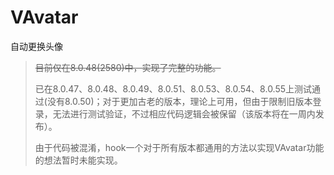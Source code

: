 # VAvatar
自动更换头像

>  ~~目前仅在8.0.48(2580)中，实现了完整的功能。~~
> 
> 已在8.0.47、8.0.48、8.0.49、8.0.51、8.0.53、8.0.54、8.0.55上测试通过(没有8.0.50)；对于更加古老的版本，理论上可用，但由于限制旧版本登录，无法进行测试验证，不过相应代码逻辑会被保留（该版本将在一周内发布）。
>
> 由于代码被混淆，hook一个对于所有版本都通用的方法以实现VAvatar功能的想法暂时未能实现。